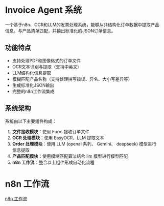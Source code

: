 # Invoice Agent 系统

一个基于n8n、OCR和LLM的发票处理系统，能够从非结构化订单数据中提取产品信息，与产品清单匹配，并输出标准化的JSON订单信息。

## 功能特点

- 支持处理PDF和图像格式的订单文件
- OCR文本识别与提取（支持中英文）
- LLM结构化信息提取
- 模糊匹配产品名称（支持处理拼写错误、异名、大小写差异等）
- 生成标准化JSON输出
- 完整的n8n工作流集成

## 系统架构

系统由以下主要组件构成：

1. **文件接收模块**：使用 Form 接收订单文件
2. **OCR 处理模块**：使用 EasyOCR、LLM 提取文本
3. **Order 处理模块**：使用 LLM (openai 系列、 Gemini、 deepseek) 模型进行信息提取
4. **产品匹配模块**：使用模糊匹配算法结合 llm 模型进行模型匹配
5. **n8n 工作流**：整合以上组件形成自动化流程

# n8n 工作流

[n8n 工作流](docs/n8n_workflow.md)

